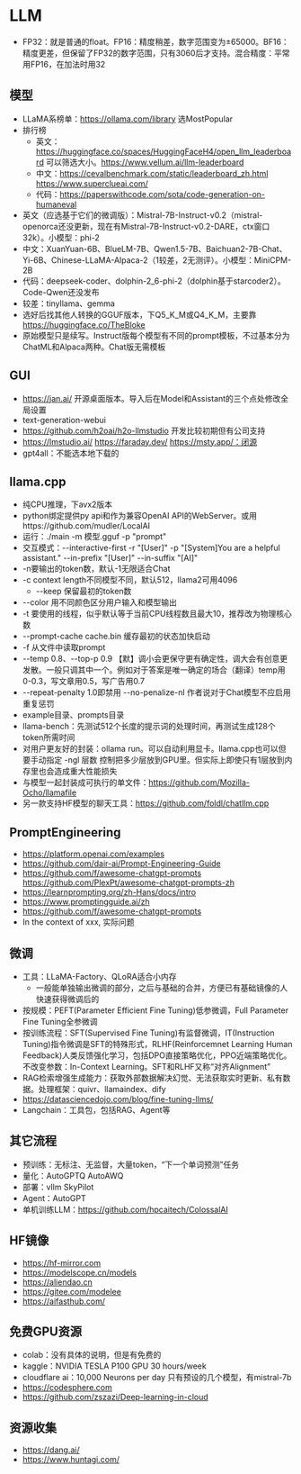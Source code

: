 # LLM

* FP32：就是普通的float。FP16：精度稍差，数字范围变为±65000。BF16：精度更差，但保留了FP32的数字范围，只有3060后才支持。混合精度：平常用FP16，在加法时用32

## 模型

* LLaMA系榜单：https://ollama.com/library 选MostPopular
* 排行榜
  * 英文：https://huggingface.co/spaces/HuggingFaceH4/open_llm_leaderboard 可以筛选大小。https://www.vellum.ai/llm-leaderboard
  * 中文：https://cevalbenchmark.com/static/leaderboard_zh.html https://www.superclueai.com/
  * 代码：https://paperswithcode.com/sota/code-generation-on-humaneval
* 英文（应选基于它们的微调版）：Mistral-7B-Instruct-v0.2（mistral-openorca还没更新，现在有Mistral-7B-Instruct-v0.2-DARE，ctx窗口32k）。小模型：phi-2
* 中文：XuanYuan-6B、BlueLM-7B、Qwen1.5-7B、Baichuan2-7B-Chat、Yi-6B、Chinese-LLaMA-Alpaca-2（1较差，2无测评）。小模型：MiniCPM-2B
* 代码：deepseek-coder、dolphin-2_6-phi-2（dolphin基于starcoder2）。Code-Qwen还没发布
* 较差：tinyllama、gemma
* 选好后找其他人转换的GGUF版本，下Q5_K_M或Q4_K_M，主要靠 https://huggingface.co/TheBloke
* 原始模型只是续写。Instruct版每个模型有不同的prompt模板，不过基本分为ChatML和Alpaca两种。Chat版无需模板

## GUI

* https://jan.ai/ 开源桌面版本。导入后在Model和Assistant的三个点处修改全局设置
* text-generation-webui
* https://github.com/h2oai/h2o-llmstudio 开发比较初期但有公司支持
* https://lmstudio.ai/ https://faraday.dev/ https://msty.app/：闭源
* gpt4all：不能选本地下载的

## llama.cpp

* 纯CPU推理，下avx2版本
* python绑定提供py api和作为兼容OpenAI API的WebServer。或用https://github.com/mudler/LocalAI
* 运行：./main -m 模型.gguf -p "prompt"
* 交互模式：--interactive-first -r "[User]" -p "[System]You are a helpful assistant." --in-prefix "[User]" --in-suffix "[AI]"
* -n要输出的token数，默认-1无限适合Chat
* -c context length不同模型不同，默认512，llama2可用4096
  * --keep 保留最初的token数
* --color 用不同颜色区分用户输入和模型输出
* -t 要使用的线程，似乎默认等于当前CPU线程数且最大10，推荐改为物理核心数
* --prompt-cache cache.bin 缓存最初的状态加快启动
* -f 从文件中读取prompt
* --temp 0.8、--top-p 0.9 【默】调小会更保守更有确定性，调大会有创意更发散。一般只调其中一个。例如对于答案是唯一确定的场合（翻译）temp用0-0.3，写文章用0.5，写广告用0.7
* --repeat-penalty 1.0即禁用 --no-penalize-nl 作者说对于Chat模型不应启用重复惩罚
* example目录、prompts目录
* llama-bench：先测试512个长度的提示词的处理时间，再测试生成128个token所需时间
* 对用户更友好的封装：ollama run。可以自动利用显卡。llama.cpp也可以但要手动指定 -ngl 层数 控制把多少层放到GPU里。但实际上即使只有1层放到内存里也会造成重大性能损失
* 与模型一起封装成可执行的单文件：https://github.com/Mozilla-Ocho/llamafile
* 另一款支持HF模型的聊天工具：https://github.com/foldl/chatllm.cpp

## PromptEngineering

* https://platform.openai.com/examples
* https://github.com/dair-ai/Prompt-Engineering-Guide
* https://github.com/f/awesome-chatgpt-prompts https://github.com/PlexPt/awesome-chatgpt-prompts-zh
* https://learnprompting.org/zh-Hans/docs/intro
* https://www.promptingguide.ai/zh
* https://github.com/f/awesome-chatgpt-prompts
* In the context of xxx, 实际问题

## 微调

* 工具：LLaMA-Factory、QLoRA适合小内存
  * 一般能单独输出微调的部分，之后与基础的合并，方便已有基础镜像的人快速获得微调后的
* 按规模：PEFT(Parameter Efficient Fine Tuning)低参微调，Full Parameter Fine Tuning全参微调
* 按训练流程：SFT(Supervised Fine Tuning)有监督微调，IT(Instruction Tuning)指令微调是SFT的特殊形式，RLHF(Reinforcemnet Learning Human Feedback)人类反馈强化学习，包括DPO直接策略优化，PPO近端策略优化。不改变参数：In-Context Learning。SFT和RLHF又称“对齐Alignment”
* RAG检索增强生成能力：获取外部数据解决幻觉、无法获取实时更新、私有数据。处理框架：quivr、llamaindex、dify
* https://datasciencedojo.com/blog/fine-tuning-llms/
* Langchain：工具包，包括RAG、Agent等

## 其它流程

* 预训练：无标注、无监督，大量token，“下一个单词预测”任务
* 量化：AutoGPTQ AutoAWQ
* 部署：vllm SkyPilot
* Agent：AutoGPT
* 单机训练LLM：https://github.com/hpcaitech/ColossalAI

## HF镜像

* https://hf-mirror.com
* https://modelscope.cn/models
* https://aliendao.cn
* https://gitee.com/modelee
* https://aifasthub.com/

## 免费GPU资源

* colab：没有具体的说明，但是有免费的
* kaggle：NVIDIA TESLA P100 GPU 30 hours/week
* cloudflare ai：10,000 Neurons per day 只有预设的几个模型，有mistral-7b
* https://codesphere.com
* https://github.com/zszazi/Deep-learning-in-cloud

## 资源收集

* https://dang.ai/
* https://www.huntagi.com/
